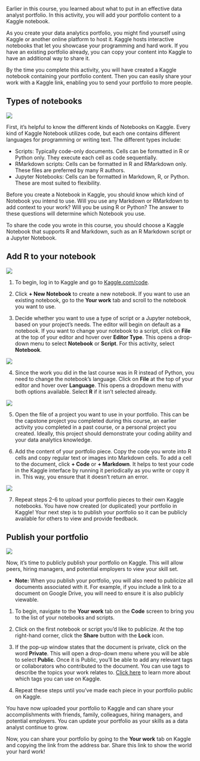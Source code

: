 Earlier in this course, you learned about what to put in an effective data analyst portfolio. In this activity, you will add your portfolio content to a Kaggle notebook.

As you create your data analytics portfolio, you might find yourself using Kaggle or another online platform to host it. Kaggle hosts interactive notebooks that let you showcase your programming and hard work. If you have an existing portfolio already, you can copy your content into Kaggle to have an additional way to share it.

By the time you complete this activity, you will have created a Kaggle notebook containing your portfolio content. Then you can easily share your work with a Kaggle link, enabling you to send your portfolio to more people.

## Types of notebooks

![](https://d3c33hcgiwev3.cloudfront.net/imageAssetProxy.v1/TOqxzuNFR2eqsc7jRVdnKg_a3c6611d874f403a923e10406b4f38a9_image4.png?expiry=1629849600000&hmac=oLwxuQZs1zjUK2s9K6aNhkkZkPKN0A8uau-e6DpR4ks)

First, it’s helpful to know the different kinds of Notebooks on Kaggle. Every kind of Kaggle Notebook utilizes code, but each one contains different languages for programming or writing text. The different types include: 

-   Scripts: Typically code-only documents. Cells can be formatted in R or Python only. They execute each cell as code sequentially. 
-   RMarkdown scripts: Cells can be formatted in R and RMarkdown only. These files are preferred by many R authors.
-   Jupyter Notebooks: Cells can be formatted in Markdown, R, or Python. These are most suited to flexibility.

Before you create a Notebook in Kaggle, you should know which kind of Notebook you intend to use. Will you use any Markdown or RMarkdown to add context to your work? Will you be using R or Python? The answer to these questions will determine which Notebook you use.

To share the code you wrote in this course, you should choose a Kaggle Notebook that supports R and Markdown, such as an R Markdown script or a Jupyter Notebook.

## Add R to your notebook

![](https://d3c33hcgiwev3.cloudfront.net/imageAssetProxy.v1/TOqxzuNFR2eqsc7jRVdnKg_a3c6611d874f403a923e10406b4f38a9_image4.png?expiry=1629849600000&hmac=oLwxuQZs1zjUK2s9K6aNhkkZkPKN0A8uau-e6DpR4ks)

1. To begin, log in to Kaggle and go to [Kaggle.com/code](https://www.kaggle.com/code).

2. Click **+ New Notebook** to create a new notebook. If you want to use an existing notebook, go to the **Your work** tab and scroll to the notebook you want to use.

3. Decide whether you want to use a type of script or a Jupyter notebook, based on your project’s needs. The editor will begin on default as a notebook. If you want to change your notebook to a script, click on **File** at the top of your editor and hover over **Editor Type**. This opens a drop-down menu to select **Notebook** or **Script**. For this activity, select **Notebook**.

![](https://d3c33hcgiwev3.cloudfront.net/imageAssetProxy.v1/kEKHKnxcR1uChyp8XGdbXg_8cc24abfbe3647e987226edd1d65abe5_Screenshot-2021-02-26-5.58.02-PM.png?expiry=1629849600000&hmac=U_vri1NhJKetBDTLgqfd4-KCIRwUfXuG8oT-WJlb_nM)

4. Since the work you did in the last course was in R instead of Python, you need to change the notebook’s language. Click on **File** at the top of your editor and hover over **Language**. This opens a dropdown menu with both options available. Select **R** if it isn’t selected already.

![](https://d3c33hcgiwev3.cloudfront.net/imageAssetProxy.v1/Wbn66nu7RES5-up7uwREhA_0e0c5e64cebd4e34be6c48f31d55fe7c_user.png?expiry=1629849600000&hmac=rOceeITcW-7oSbPYnx7ZtJknFl_3xg2yoeuJ62c9AKg)

5. Open the file of a project you want to use in your portfolio. This can be the capstone project you completed during this course, an earlier activity you completed in a past course, or a personal project you created. Ideally, this project should demonstrate your coding ability and your data analytics knowledge. 

6. Add the content of your portfolio piece. Copy the code you wrote into R cells and copy regular text or images into Markdown cells. To add a cell to the document, click **+ Code** or **+ Markdown**. It helps to test your code in the Kaggle interface by running it periodically as you write or copy it in. This way, you ensure that it doesn’t return an error.

![](https://d3c33hcgiwev3.cloudfront.net/imageAssetProxy.v1/5S_dBto5TLiv3QbaOdy4wQ_9e77bbadf4824f5cb70f5a973f9c30f1_Screenshot-2021-06-17-11.48.28-PM.png?expiry=1629849600000&hmac=7s6ew3yNdB6T5mkJbmhW5eVK8fJX2_fPbzFJeoF08iw)

7. Repeat steps 2-6 to upload your portfolio pieces to their own Kaggle notebooks. You have now created (or duplicated) your portfolio in Kaggle! Your next step is to publish your portfolio so it can be publicly available for others to view and provide feedback.

## Publish your portfolio

![](https://d3c33hcgiwev3.cloudfront.net/imageAssetProxy.v1/TOqxzuNFR2eqsc7jRVdnKg_a3c6611d874f403a923e10406b4f38a9_image4.png?expiry=1629849600000&hmac=oLwxuQZs1zjUK2s9K6aNhkkZkPKN0A8uau-e6DpR4ks)

Now, it’s time to publicly publish your portfolio on Kaggle. This will allow peers, hiring managers, and potential employers to view your skill set.

-   **Note:** When you publish your portfolio, you will also need to publicize all documents associated with it. For example, if you include a link to a document on Google Drive, you will need to ensure it is also publicly viewable.

1. To begin, navigate to the **Your work** tab on the **Code** screen to bring you to the list of your notebooks and scripts.

2. Click on the first notebook or script you’d like to publicize. At the top right-hand corner, click the **Share** button with the **Lock** icon.

3. If the pop-up window states that the document is private, click on the word **Private**. This will open a drop-down menu where you will be able to select **Public**. Once it is Public, you’ll be able to add any relevant tags or collaborators who contributed to the document. You can use tags to describe the topics your work relates to. [Click here](https://www.kaggle.com/tags) to learn more about which tags you can use on Kaggle.

4. Repeat these steps until you’ve made each piece in your portfolio public on Kaggle. 

You have now uploaded your portfolio to Kaggle and can share your accomplishments with friends, family, colleagues, hiring managers, and potential employers. You can update your portfolio as your skills as a data analyst continue to grow.

Now, you can share your portfolio by going to the **Your work** tab on Kaggle and copying the link from the address bar. Share this link to show the world your hard work!